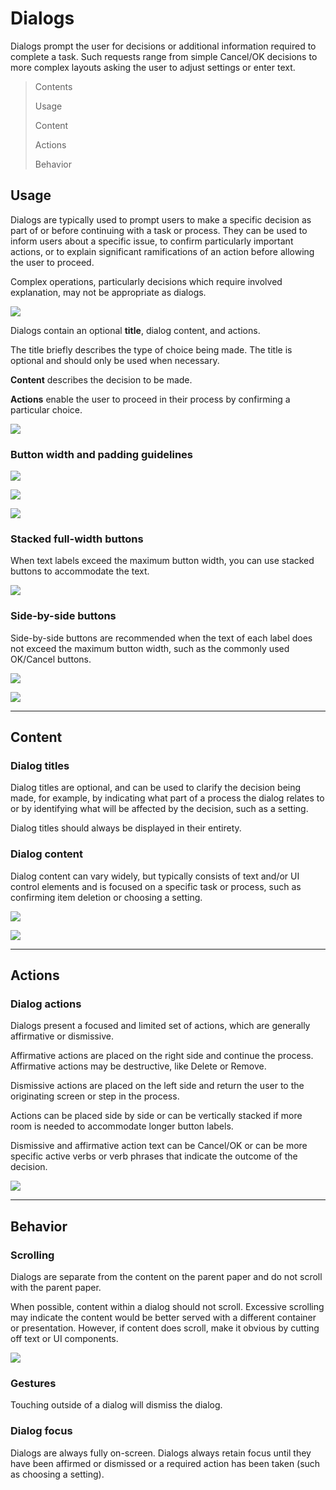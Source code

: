 # Dialogs

Dialogs prompt the user for decisions or additional information required to complete a task. Such requests range from simple Cancel/OK decisions to more complex layouts asking the user to adjust settings or enter text.

> Contents
>
> Usage
>
> Content
> 
> Actions
> 
> Behavior

## Usage

Dialogs are typically used to prompt users to make a specific decision as part of or before continuing with a task or process. They can be used to inform users about a specific issue, to confirm particularly important actions, or to explain significant ramifications of an action before allowing the user to proceed.

Complex operations, particularly decisions which require involved explanation, may not be appropriate as dialogs.

![](images/components/components-dialogs-usage-dialog_03_large_mdpi.png)

Dialogs contain an optional **title**, dialog content, and actions.

The title briefly describes the type of choice being made. The title is optional and should only be used when necessary.

**Content** describes the decision to be made.

**Actions** enable the user to proceed in their process by confirming a particular choice.

![](images/components/components-dialogs-usage-dialogs_07_large_mdpi.png)

### Button width and padding guidelines

![](images/components/components-buttons-buttonsindialogs_large_mdpi.png)

![](images/components/components-dialogs-usage-dialogs_07a_large_mdpi.png)

![](images/components/components-dialogs-usage-dialogs_07b_large_mdpi.png)

### Stacked full-width buttons

When text labels exceed the maximum button width, you can use stacked buttons to accommodate the text.

![](images/components/components-dialogs-usage-stackedfullwidthbuttonsa_large_mdpi.png)

### Side-by-side buttons

Side-by-side buttons are recommended when the text of each label does not exceed the maximum button width, such as the commonly used OK/Cancel buttons.

![](images/components/components-dialogs-usage-sidebysidebuttonsa_large_mdpi.png)

![](images/components/components-dialogs-usage-sidebysidebuttonsb_large_mdpi.png)

---

## Content

### Dialog titles

Dialog titles are optional, and can be used to clarify the decision being made, for example, by indicating what part of a process the dialog relates to or by identifying what will be affected by the decision, such as a setting.

Dialog titles should always be displayed in their entirety.

### Dialog content

Dialog content can vary widely, but typically consists of text and/or UI control elements and is focused on a specific task or process, such as confirming item deletion or choosing a setting.

![](images/components/components-dialogs-content-dialogs_03a_large_mdpi.png)

![](images/components/components-dialogs-content-dialogs_03b_large_mdpi.png)

---

## Actions

### Dialog actions

Dialogs present a focused and limited set of actions, which are generally affirmative or dismissive.

Affirmative actions are placed on the right side and continue the process. Affirmative actions may be destructive, like Delete or Remove.

Dismissive actions are placed on the left side and return the user to the originating screen or step in the process.

Actions can be placed side by side or can be vertically stacked if more room is needed to accommodate longer button labels.

Dismissive and affirmative action text can be Cancel/OK or can be more specific active verbs or verb phrases that indicate the outcome of the decision.

![](images/components/components-dialogs-actions-dialogs_11_large_mdpi.png)

---

## Behavior

### Scrolling

Dialogs are separate from the content on the parent paper and do not scroll with the parent paper.

When possible, content within a dialog should not scroll. Excessive scrolling may indicate the content would be better served with a different container or presentation. However, if content does scroll, make it obvious by cutting off text or UI components.

![](images/components/components-dialogs-behavior-dialogs_12_large_mdpi.png)

### Gestures

Touching outside of a dialog will dismiss the dialog.

### Dialog focus

Dialogs are always fully on-screen. Dialogs always retain focus until they have been affirmed or dismissed or a required action has been taken (such as choosing a setting).